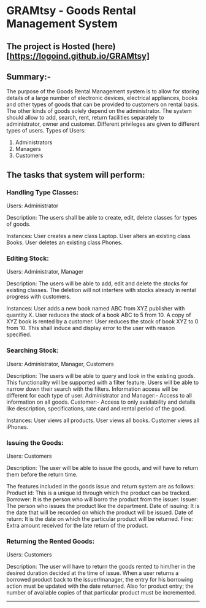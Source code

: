 # GRAMtsy - Goods Rental Management System

## The project is Hosted (here)[https://logoind.github.io/GRAMtsy]

## Summary:-
The purpose of the Goods Rental Management system is to allow for storing details of a large number of electronic devices, electrical appliances, books and other types of goods that can be provided to customers on rental basis. The other kinds of goods solely depend on the administrator. The system should allow to add, search, rent, return facilities separately to administrator, owner and customer. Different privileges are given to different types of users.
Types of Users:
1. Administrators
2. Managers
3. Customers

## The tasks that system will perform:

### Handling Type Classes:

Users: Administrator

Description: 
The users shall be able to create, edit, delete classes for types of goods.

Instances: 
User creates a new class Laptop.
User alters an existing class Books.
User deletes an existing class Phones.


### Editing Stock:

Users: Administrator, Manager

Description: 
The users will be able to add, edit and delete the stocks for existing classes. The deletion will not interfere with stocks already in rental progress with customers.

Instances: 
User adds a new book named ABC from XYZ publisher with quantity X.
User reduces the stock of a book ABC to 5 from 10.
A copy of XYZ book is rented by a customer. User reduces the stock of book XYZ to 0 from 10. This shall induce and display error to the user with reason specified.

### Searching Stock:

Users: Administrator, Manager, Customers

Description: 
The users will be able to query and look in the existing goods. This functionality will be supported with a filter feature. Users will be able to narrow down their search with the filters.
Information access will be different for each type of user.
Administrator and Manager:- Access to all information on all goods.
Customer:- Access to only availability and details like description, specifications, rate card and rental period of the good.

Instances: 
User views all products.
User views all books.
Customer views all iPhones.

### Issuing the Goods:

Users: Customers

Description:
The user will be able to issue the goods, and will have to return them before the return time.

The features included in the goods issue and return system are as follows:
Product id: This is a unique id through which the product can be tracked.
Borrower: It is the person who will borro the product from the issuer.
Issuer: The person who issues the product like the department.
Date of issuing: It is the date that will be recorded on which the product will be issued.
Date of return: It is the date on which the particular product will be returned.
Fine: Extra amount received for the late return of the product.

### Returning the Rented Goods:

Users: Customers

Description:
The user will have to return the goods rented to him/her in the desired duration decided at the time of issue. When a user returns a borrowed product back to the issuer/manager, the entry for his borrowing action must be updated with the date returned. Also for product entry; the number of available copies of that particular product must be incremented.


<hr />

